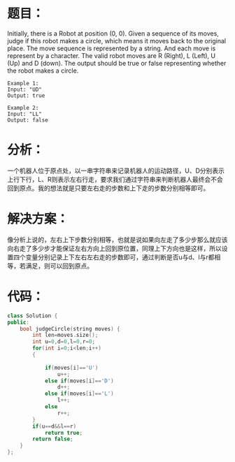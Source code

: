 题目：
==
Initially, there is a Robot at position (0, 0). Given a sequence of its moves, judge if this robot makes a circle, which means it moves back to the original place.
The move sequence is represented by a string. And each move is represent by a character. The valid robot moves are R (Right), L (Left), U (Up) and D (down). The output should be true or false representing whether the robot makes a circle.

```
Example 1:
Input: "UD"
Output: true
```
```
Example 2:
Input: "LL"
Output: false
```
分析：
==
一个机器人位于原点处，以一串字符串来记录机器人的运动路径，U、D分别表示上行下行，L、R则表示左右行走，要求我们通过字符串来判断机器人最终会不会回到原点。我的想法就是只要左右走的步数和上下走的步数分别相等即可。

解决方案：
==
像分析上说的，左右上下步数分别相等，也就是说如果向左走了多少步那么就应该向右走了多少步才能保证左右方向上回到原位置，同理上下方向也是这样，所以设置四个变量分别记录上下左右左右走的步数即可，通过判断是否u与d、l与r都相等，若满足，则可以回到原点。

代码：
==
```C++
class Solution {
public:
    bool judgeCircle(string moves) {
        int len=moves.size();
        int u=0,d=0,l=0,r=0;
        for(int i=0;i<len;i++)
        {
            
            if(moves[i]=='U')
                u++;
            else if(moves[i]=='D')
                d++;
            else if(moves[i]=='L')
                l++;
            else
                r++;
        }
        if(u==d&&l==r)
            return true;
        return false;
    }
};
```

